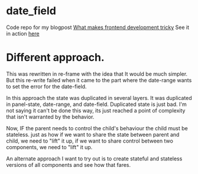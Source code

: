 # date_field

Code repo for my blogpost [What makes frontend development tricky](https://www.abhinavomprakash.com/posts/what-makes-frontend-development-tricky/)
See it in action [here](https://abhinavomprakash.github.io/date-field/)

# Different approach. 

This was rewritten in re-frame with the idea that It would be much simpler. 
But this re-write failed when it came to the part where the date-range wants to set the error for the date-field. 

In this approach the state was duplicated in several layers. 
It was duplicated in panel-state, date-range, and date-field. Duplicated state is just bad. 
I'm not saying it can't be done this way, its just reached a point of complexity that isn't warranted by the behavior.

Now, IF the parent needs to control the child's behaviour the child must be stateless. just as how if we want to share the state between parent and child,
we need to "lift" it up, if we want to share control between two components, we need to "lift" it up. 

An alternate approach I want to try out is to create stateful and stateless versions of all components and see how that fares.

